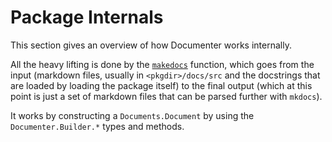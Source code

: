# Package Internals

This section gives an overview of how Documenter works internally.

All the heavy lifting is done by the [`makedocs`](@ref) function, which goes from the input (markdown files,
usually in `<pkgdir>/docs/src` and the docstrings that are loaded by loading the package itself)
to the final output (which at this point is just a set of markdown files that can be parsed further
with `mkdocs`).

It works by constructing a `Documents.Document` by using the `Documenter.Builder.*` types and methods.
